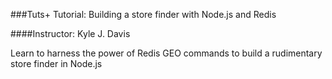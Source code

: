 ###Tuts+ Tutorial: Building a store finder with Node.js and Redis

####Instructor: Kyle J. Davis

Learn to harness the power of Redis GEO commands to build a rudimentary store finder in Node.js